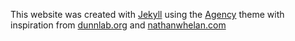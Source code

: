 This website was created with [Jekyll](http://jekyllrb.com) using the [Agency](http://jekyllthemes.org/themes/agency) theme with inspiration from [dunnlab.org](http://dunnlab.org/) and [nathanwhelan.com](http://nathanwhelan.com/)